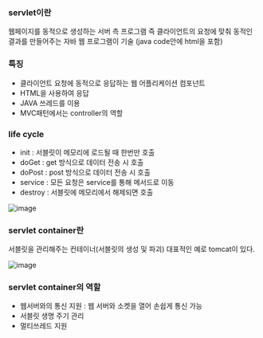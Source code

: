 ### servlet이란
웹페이지를 동적으로 생성하는 서버 측 프로그램
즉 클라이언트의 요청에 맞춰 동적인 결과를 만들어주는 자바 웹 프로그램이 기술 (java code안에 html을 포함)

### 특징
- 클라이언트 요청에 동적으로 응답하는 웹 어플리케이션 컴포넌트
- HTML을 사용하여 응답
- JAVA 쓰레드를 이용
- MVC패턴에서는 controller의 역할

### life cycle
- init : 서블릿이 메모리에 로드될 때 한번만 호출
- doGet : get 방식으로 데이터 전송 시 호출
- doPost : post 방식으로 데이터 전송 시 호출
- service : 모든 요청은 service를 통해 메서드로 이동
- destroy : 서블릿에 메모리에서 해제되면 호출

![image](https://github.com/jaemok0514/project/assets/94815900/9a883f78-b348-4993-808f-4fad70efb7bb)


### servlet container란
서블릿을 관리해주는 컨테이너(서블릿의 생성 및 파괴)
대표적인 예로 tomcat이 있다.

![image](https://github.com/jaemok0514/project/assets/94815900/e57cd0d8-6526-4ea5-88d0-eaf59213a2d6)

### servlet container의 역할
- 웹서버와의 통신 지원 : 웹 서버와 소켓을 열어 손쉽게 통신 가능
- 서블릿 생명 주기 관리
- 멀티쓰레드 지원
